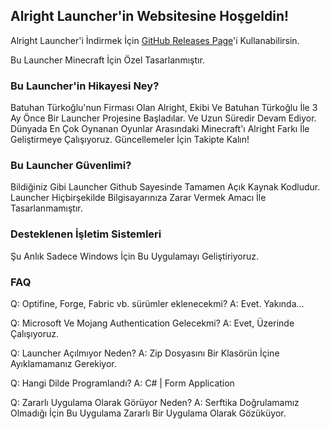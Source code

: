 ## Alright Launcher'in Websitesine Hoşgeldin!

Alright Launcher'i İndirmek İçin [GitHub Releases Page](https://github.com/batuhantrkgl/alrightlauncher/releases)'i Kullanabilirsin.

Bu Launcher Minecraft İçin Özel Tasarlanmıştır.

### Bu Launcher'in Hikayesi Ney?

Batuhan Türkoğlu'nun Firması Olan Alright, Ekibi Ve Batuhan Türkoğlu İle 3 Ay Önce Bir Launcher Projesine Başladılar. Ve Uzun Süredir Devam Ediyor. Dünyada En Çok Oynanan Oyunlar Arasındaki Minecraft'ı Alright Farkı İle Geliştirmeye Çalışıyoruz. Güncellemeler İçin Takipte Kalın!

### Bu Launcher Güvenlimi?

Bildiğiniz Gibi Launcher Github Sayesinde Tamamen Açık Kaynak Kodludur. Launcher Hiçbirşekilde Bilgisayarınıza Zarar Vermek Amacı İle Tasarlanmamıştır.

### Desteklenen İşletim Sistemleri

Şu Anlık Sadece Windows İçin Bu Uygulamayı Geliştiriyoruz.

### FAQ 

Q: Optifine, Forge, Fabric vb. sürümler eklenecekmi?
A: Evet. Yakında...

Q: Microsoft Ve Mojang Authentication Gelecekmi?
A: Evet, Üzerinde Çalışıyoruz.

Q: Launcher Açılmıyor Neden?
A: Zip Dosyasını Bir Klasörün İçine Ayıklamamanız Gerekiyor.

Q: Hangi Dilde Programlandı?
A: C# | Form Application

Q: Zararlı Uygulama Olarak Görüyor Neden?
A: Serftika Doğrulamamız Olmadığı İçin Bu Uygulama Zararlı Bir Uygulama Olarak Gözüküyor.
